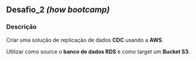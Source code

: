 ## Desafio_2 _(how bootcamp)_

### Descrição
Criar uma solução de replicação de dados __CDC__ usando a __AWS__.

Utilizar como source o __banco de dados RDS__ e como target um __Bucket S3__.

